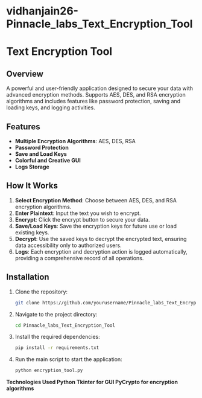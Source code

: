 # vidhanjain26-Pinnacle_labs_Text_Encryption_Tool
# Text Encryption Tool

## Overview
A powerful and user-friendly application designed to secure your data with advanced encryption methods. Supports AES, DES, and RSA encryption algorithms and includes features like password protection, saving and loading keys, and logging activities.

## Features
- **Multiple Encryption Algorithms**: AES, DES, RSA
- **Password Protection**
- **Save and Load Keys**
- **Colorful and Creative GUI**
- **Logs Storage**

## How It Works
1. **Select Encryption Method**: Choose between AES, DES, and RSA encryption algorithms.
2. **Enter Plaintext**: Input the text you wish to encrypt.
3. **Encrypt**: Click the encrypt button to secure your data.
4. **Save/Load Keys**: Save the encryption keys for future use or load existing keys.
5. **Decrypt**: Use the saved keys to decrypt the encrypted text, ensuring data accessibility only to authorized users.
6. **Logs**: Each encryption and decryption action is logged automatically, providing a comprehensive record of all operations.

## Installation
1. Clone the repository:
   ```sh
   git clone https://github.com/yourusername/Pinnacle_labs_Text_Encryption_Tool.git
2. Navigate to the project directory:
   ```sh
   cd Pinnacle_labs_Text_Encryption_Tool
3. Install the required dependencies:
   ```sh
   pip install -r requirements.txt
4. Run the main script to start the application:
   ```sh
   python encryption_tool.py
**Technologies Used
Python
Tkinter for GUI
PyCrypto for encryption algorithms**
   
   
